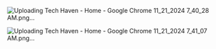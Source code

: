 ![Uploading Tech Haven - Home - Google Chrome 11_21_2024 7_40_28 AM.png…]()

![Uploading Tech Haven - Home - Google Chrome 11_21_2024 7_41_07 AM.png…]()
